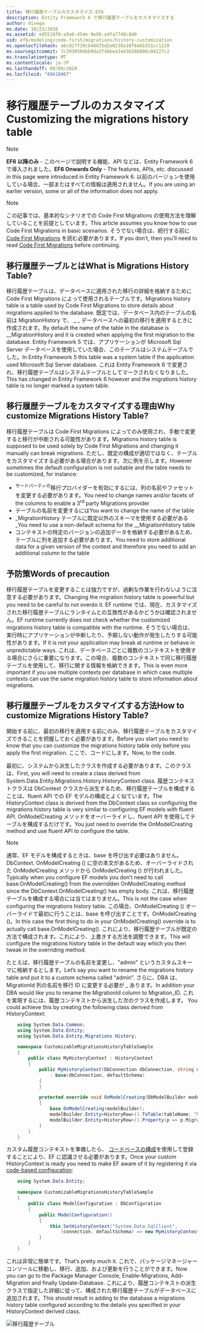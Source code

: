 ```yaml
---
title: 移行履歴テーブルのカスタマイズ-EF6
description: Entity Framework 6 で移行履歴テーブルをカスタマイズする
author: divega
ms.date: 10/23/2016
ms.assetid: ed5518f0-a9a6-454e-9e98-a4fa7748c8d0
uid: ef6/modeling/code-first/migrations/history-customization
ms.openlocfilehash: a6cd27f39c648d35d2e0238a10f8a6b351cc1220
ms.sourcegitcommit: 7c3939504bb9da3f46bea3443638b808c04227c2
ms.translationtype: MT
ms.contentlocale: ja-JP
ms.lasthandoff: 09/09/2020
ms.locfileid: "89618067"
---
```

# <a name="customizing-the-migrations-history-table"></a><span data-ttu-id="ad891-103">移行履歴テーブルのカスタマイズ</span><span class="sxs-lookup"><span data-stu-id="ad891-103">Customizing the migrations history table</span></span>
> [!NOTE]
> <span data-ttu-id="ad891-104">**EF6 以降のみ** - このページで説明する機能、API などは、Entity Framework 6 で導入されました。</span><span class="sxs-lookup"><span data-stu-id="ad891-104">**EF6 Onwards Only** - The features, APIs, etc. discussed in this page were introduced in Entity Framework 6.</span></span> <span data-ttu-id="ad891-105">以前のバージョンを使用している場合、一部またはすべての情報は適用されません。</span><span class="sxs-lookup"><span data-stu-id="ad891-105">If you are using an earlier version, some or all of the information does not apply.</span></span>

> [!NOTE]
> <span data-ttu-id="ad891-106">この記事では、基本的なシナリオでの Code First Migrations の使用方法を理解していることを前提としています。</span><span class="sxs-lookup"><span data-stu-id="ad891-106">This article assumes you know how to use Code First Migrations in basic scenarios.</span></span> <span data-ttu-id="ad891-107">そうでない場合は、続行する前に [Code First Migrations](xref:ef6/modeling/code-first/migrations/index) を読む必要があります。</span><span class="sxs-lookup"><span data-stu-id="ad891-107">If you don’t, then you’ll need to read [Code First Migrations](xref:ef6/modeling/code-first/migrations/index) before continuing.</span></span>

## <a name="what-is-migrations-history-table"></a><span data-ttu-id="ad891-108">移行履歴テーブルとは</span><span class="sxs-lookup"><span data-stu-id="ad891-108">What is Migrations History Table?</span></span>

<span data-ttu-id="ad891-109">移行履歴テーブルは、データベースに適用された移行の詳細を格納するために Code First Migrations によって使用されるテーブルです。</span><span class="sxs-lookup"><span data-stu-id="ad891-109">Migrations history table is a table used by Code First Migrations to store details about migrations applied to the database.</span></span> <span data-ttu-id="ad891-110">既定では、データベース内のテーブルの名前は MigrationHistory で、 \_ \_ データベースへの最初の移行を適用するときに作成されます。</span><span class="sxs-lookup"><span data-stu-id="ad891-110">By default the name of the table in the database is \_\_MigrationHistory and it is created when applying the first migration to the database.</span></span> <span data-ttu-id="ad891-111">Entity Framework 5 では、アプリケーションが Microsoft Sql Server データベースを使用していた場合、このテーブルはシステムテーブルでした。</span><span class="sxs-lookup"><span data-stu-id="ad891-111">In Entity Framework 5 this table was a system table if the application used Microsoft Sql Server database.</span></span> <span data-ttu-id="ad891-112">これは Entity Framework 6 で変更され、移行履歴テーブルはシステムテーブルとしてマークされなくなりました。</span><span class="sxs-lookup"><span data-stu-id="ad891-112">This has changed in Entity Framework 6 however and the migrations history table is no longer marked a system table.</span></span>

## <a name="why-customize-migrations-history-table"></a><span data-ttu-id="ad891-113">移行履歴テーブルをカスタマイズする理由</span><span class="sxs-lookup"><span data-stu-id="ad891-113">Why customize Migrations History Table?</span></span>

<span data-ttu-id="ad891-114">移行履歴テーブルは Code First Migrations によってのみ使用され、手動で変更すると移行が中断される可能性があります。</span><span class="sxs-lookup"><span data-stu-id="ad891-114">Migrations history table is supposed to be used solely by Code First Migrations and changing it manually can break migrations.</span></span> <span data-ttu-id="ad891-115">ただし、既定の構成が適切ではなく、テーブルをカスタマイズする必要がある場合があります。次に例を示します。</span><span class="sxs-lookup"><span data-stu-id="ad891-115">However sometimes the default configuration is not suitable and the table needs to be customized, for instance:</span></span>

-   <span data-ttu-id="ad891-116"><sup>サードパーティの</sup>移行プロバイダーを有効にするには、列の名前やファセットを変更する必要があります。</span><span class="sxs-lookup"><span data-stu-id="ad891-116">You need to change names and/or facets of the columns to enable a 3<sup>rd</sup> party Migrations provider</span></span>
-   <span data-ttu-id="ad891-117">テーブルの名前を変更するには</span><span class="sxs-lookup"><span data-stu-id="ad891-117">You want to change the name of the table</span></span>
-   <span data-ttu-id="ad891-118">\_MigrationHistory テーブルに既定以外のスキーマを使用する必要がある \_</span><span class="sxs-lookup"><span data-stu-id="ad891-118">You need to use a non-default schema for the \_\_MigrationHistory table</span></span>
-   <span data-ttu-id="ad891-119">コンテキストの特定のバージョンの追加データを格納する必要があるため、テーブルに列を追加する必要があります。</span><span class="sxs-lookup"><span data-stu-id="ad891-119">You need to store additional data for a given version of the context and therefore you need to add an additional column to the table</span></span>

## <a name="words-of-precaution"></a><span data-ttu-id="ad891-120">予防策</span><span class="sxs-lookup"><span data-stu-id="ad891-120">Words of precaution</span></span>

<span data-ttu-id="ad891-121">移行履歴テーブルを変更することは強力ですが、過剰な作業を行わないように注意する必要があります。</span><span class="sxs-lookup"><span data-stu-id="ad891-121">Changing the migration history table is powerful but you need to be careful to not overdo it.</span></span> <span data-ttu-id="ad891-122">EF runtime では、現在、カスタマイズされた移行履歴テーブルにランタイムとの互換性があるかどうかは確認されません。</span><span class="sxs-lookup"><span data-stu-id="ad891-122">EF runtime currently does not check whether the customized migrations history table is compatible with the runtime.</span></span> <span data-ttu-id="ad891-123">そうでない場合は、実行時にアプリケーションが中断したり、予期しない動作が発生したりする可能性があります。</span><span class="sxs-lookup"><span data-stu-id="ad891-123">If it is not your application may break at runtime or behave in unpredictable ways.</span></span> <span data-ttu-id="ad891-124">これは、データベースごとに複数のコンテキストを使用する場合にさらに重要になります。この場合、複数のコンテキストで同じ移行履歴テーブルを使用して、移行に関する情報を格納できます。</span><span class="sxs-lookup"><span data-stu-id="ad891-124">This is even more important if you use multiple contexts per database in which case multiple contexts can use the same migration history table to store information about migrations.</span></span>

## <a name="how-to-customize-migrations-history-table"></a><span data-ttu-id="ad891-125">移行履歴テーブルをカスタマイズする方法</span><span class="sxs-lookup"><span data-stu-id="ad891-125">How to customize Migrations History Table?</span></span>

<span data-ttu-id="ad891-126">開始する前に、最初の移行を適用する前にのみ、移行履歴テーブルをカスタマイズできることを把握しておく必要があります。</span><span class="sxs-lookup"><span data-stu-id="ad891-126">Before you start you need to know that you can customize the migrations history table only before you apply the first migration.</span></span> <span data-ttu-id="ad891-127">ここで、コードにします。</span><span class="sxs-lookup"><span data-stu-id="ad891-127">Now, to the code.</span></span>

<span data-ttu-id="ad891-128">最初に、システムから派生したクラスを作成する必要があります。このクラスは、</span><span class="sxs-lookup"><span data-stu-id="ad891-128">First, you will need to create a class derived from System.Data.Entity.Migrations.History.HistoryContext class.</span></span> <span data-ttu-id="ad891-129">履歴コンテキストクラスは DbContext クラスから派生するため、移行履歴テーブルを構成することは、fluent API での EF モデルの構成とよく似ています。</span><span class="sxs-lookup"><span data-stu-id="ad891-129">The HistoryContext class is derived from the DbContext class so configuring the migrations history table is very similar to configuring EF models with fluent API.</span></span> <span data-ttu-id="ad891-130">OnModelCreating メソッドをオーバーライドし、fluent API を使用してテーブルを構成するだけです。</span><span class="sxs-lookup"><span data-stu-id="ad891-130">You just need to override the OnModelCreating method and use fluent API to configure the table.</span></span>

>[!NOTE]
> <span data-ttu-id="ad891-131">通常、EF モデルを構成するときは、base を呼び出す必要はありません。DbContext. OnModelCreating () に空の本文があるため、オーバーライドされた OnModelCreating メソッドから OnModelCreating () が行われました。</span><span class="sxs-lookup"><span data-stu-id="ad891-131">Typically when you configure EF models you don’t need to call base.OnModelCreating() from the overridden OnModelCreating method since the DbContext.OnModelCreating() has empty body.</span></span> <span data-ttu-id="ad891-132">これは、移行履歴テーブルを構成する場合には当てはまりません。</span><span class="sxs-lookup"><span data-stu-id="ad891-132">This is not the case when configuring the migrations history table.</span></span> <span data-ttu-id="ad891-133">この場合、OnModelCreating () オーバーライドで最初に行うことは、base を呼び出すことです。OnModelCreating ()。</span><span class="sxs-lookup"><span data-stu-id="ad891-133">In this case the first thing to do in your OnModelCreating() override is to actually call base.OnModelCreating().</span></span> <span data-ttu-id="ad891-134">これにより、移行履歴テーブルが既定の方法で構成されます。これにより、上書きする方法を調整できます。</span><span class="sxs-lookup"><span data-stu-id="ad891-134">This will configure the migrations history table in the default way which you then tweak in the overriding method.</span></span>

<span data-ttu-id="ad891-135">たとえば、移行履歴テーブルの名前を変更し、"admin" というカスタムスキーマに格納するとします。</span><span class="sxs-lookup"><span data-stu-id="ad891-135">Let’s say you want to rename the migrations history table and put it to a custom schema called “admin”.</span></span> <span data-ttu-id="ad891-136">さらに、DBA は、MigrationId 列の名前を移行 ID に変更する必要が \_ あります。</span><span class="sxs-lookup"><span data-stu-id="ad891-136">In addition your DBA would like you to rename the MigrationId column to Migration\_ID.</span></span> <span data-ttu-id="ad891-137">これを実現するには、履歴コンテキストから派生した次のクラスを作成します。</span><span class="sxs-lookup"><span data-stu-id="ad891-137"> You could achieve this by creating the following class derived from HistoryContext:</span></span>

``` csharp
    using System.Data.Common;
    using System.Data.Entity;
    using System.Data.Entity.Migrations.History;

    namespace CustomizableMigrationsHistoryTableSample
    {
        public class MyHistoryContext : HistoryContext
        {
            public MyHistoryContext(DbConnection dbConnection, string defaultSchema)
                : base(dbConnection, defaultSchema)
            {
            }

            protected override void OnModelCreating(DbModelBuilder modelBuilder)
            {
                base.OnModelCreating(modelBuilder);
                modelBuilder.Entity<HistoryRow>().ToTable(tableName: "MigrationHistory", schemaName: "admin");
                modelBuilder.Entity<HistoryRow>().Property(p => p.MigrationId).HasColumnName("Migration_ID");
            }
        }
    }
```

<span data-ttu-id="ad891-138">カスタム履歴コンテキストを準備したら、 [コードベースの構成](https://msdn.com/data/jj680699)を使用して登録することにより、EF に認識させる必要があります。</span><span class="sxs-lookup"><span data-stu-id="ad891-138">Once your custom HistoryContext is ready you need to make EF aware of it by registering it via [code-based configuration](https://msdn.com/data/jj680699):</span></span>

``` csharp
    using System.Data.Entity;

    namespace CustomizableMigrationsHistoryTableSample
    {
        public class ModelConfiguration : DbConfiguration
        {
            public ModelConfiguration()
            {
                this.SetHistoryContext("System.Data.SqlClient",
                    (connection, defaultSchema) => new MyHistoryContext(connection, defaultSchema));
            }
        }
    }
```

<span data-ttu-id="ad891-139">これは非常に簡単です。</span><span class="sxs-lookup"><span data-stu-id="ad891-139">That’s pretty much it.</span></span> <span data-ttu-id="ad891-140">これで、パッケージマネージャーコンソールに移動し、移行、追加、および更新を行うことができます。</span><span class="sxs-lookup"><span data-stu-id="ad891-140">Now you can go to the Package Manager Console, Enable-Migrations, Add-Migration and finally Update-Database.</span></span> <span data-ttu-id="ad891-141">これにより、履歴コンテキストの派生クラスで指定した詳細に従って、構成された移行履歴テーブルがデータベースに追加されます。</span><span class="sxs-lookup"><span data-stu-id="ad891-141">This should result in adding to the database a migrations history table configured according to the details you specified in your HistoryContext derived class.</span></span>

![移行履歴テーブル](~/ef6/media/database.png)
